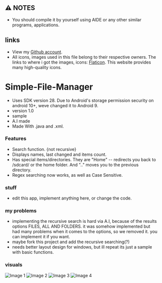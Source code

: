 ## ⚠️ NOTES
- You should compile it by yourself using AIDE or any other similar programs, applications.


## links
- View my [Github account](https://github.com/cptest1-spec).
- All icons, images used in this file belong to their respective owners. The links to where i got the images, icons: [Flaticon](https://flaticon.com). This website provides many high-quality icons. 
# Simple-File-Manager
- Uses SDK version 28. Due to Android's storage permission security on android 10+, weve changed it to Android 9.
- version 1.0
- sample
- A.I made
- Made With .java and .xml.
### Features
- Search function. {not recursive}
- Displays names, last changed and items count.
- Has special items/directories. They are "Home" -- redirects you back to /sdcard/ or the home folder. And ".." moves you to the
previous directory.
- Regex searching now works, as well as Case Sensitive.
### stuff
- edit this app, implement anything here, or change the code.
### my problems
- implementing the recursive search is hard via A.I, because of the results options FILES, ALL AND FOLDERS. it was somehow implemented but had many problems when it comes to the options, so we removed it.
you can implement it if you want.
- maybe fork this project and add the recursive searching(?)
- needs better layout design for windows, but ill repeat its just a sample with basic functions.

### visuals
![Image 1](1.jpg)
![Image 2](2.jpg)
![Image 3](4.jpg)
![Image 4](3.jpg)
